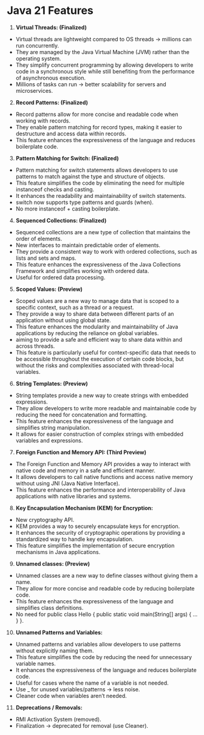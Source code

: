 # Java 21 Features

1. **Virtual Threads: (Finalized)**
 - Virtual threads are lightweight compared to OS threads → millions can run concurrently.
 - They are managed by the Java Virtual Machine (JVM) rather than the operating system.
 - They simplify concurrent programming by allowing developers to write code in a synchronous style while still benefiting from the performance of asynchronous execution.
 - Millions of tasks can run → better scalability for servers and microservices.

2. **Record Patterns: (Finalized)**
 - Record patterns allow for more concise and readable code when working with records.
 - They enable pattern matching for record types, making it easier to destructure and access data within records.
 - This feature enhances the expressiveness of the language and reduces boilerplate code.

3. **Pattern Matching for Switch: (Finalized)**
 - Pattern matching for switch statements allows developers to use patterns to match against the type and structure of objects.
 - This feature simplifies the code by eliminating the need for multiple instanceof checks and casting.
 - It enhances the readability and maintainability of switch statements.
 - switch now supports type patterns and guards (when).
 - No more instanceof + casting boilerplate.

4. **Sequenced Collections: (Finalized)**
 - Sequenced collections are a new type of collection that maintains the order of elements.
 - New interfaces to maintain predictable order of elements.
 - They provide a consistent way to work with ordered collections, such as lists and sets and maps.
 - This feature enhances the expressiveness of the Java Collections Framework and simplifies working with ordered data.
 - Useful for ordered data processing.

5. **Scoped Values: (Preview)**
 - Scoped values are a new way to manage data that is scoped to a specific context, such as a thread or a request.
 - They provide a way to share data between different parts of an application without using global state.
 - This feature enhances the modularity and maintainability of Java applications by reducing the reliance on global variables.
- aiming to provide a safe and efficient way to share data within and across threads.
- This feature is particularly useful for context-specific data that needs to be accessible throughout the execution of certain code blocks,
but without the risks and complexities associated with thread-local variables.

6. **String Templates: (Preview)**
 - String templates provide a new way to create strings with embedded expressions.
 - They allow developers to write more readable and maintainable code by reducing the need for concatenation and formatting.
 - This feature enhances the expressiveness of the language and simplifies string manipulation.
 - It allows for easier construction of complex strings with embedded variables and expressions.

7. **Foreign Function and Memory API: (Third Preview)**
 - The Foreign Function and Memory API provides a way to interact with native code and memory in a safe and efficient manner.
 - It allows developers to call native functions and access native memory without using JNI (Java Native Interface).
 - This feature enhances the performance and interoperability of Java applications with native libraries and systems.

8. **Key Encapsulation Mechanism (KEM) for Encryption:**
 - New cryptography API.
 - KEM provides a way to securely encapsulate keys for encryption.
 - It enhances the security of cryptographic operations by providing a standardized way to handle key encapsulation.
 - This feature simplifies the implementation of secure encryption mechanisms in Java applications.

9. **Unnamed classes: (Preview)**
 - Unnamed classes are a new way to define classes without giving them a name.
 - They allow for more concise and readable code by reducing boilerplate code.
 - This feature enhances the expressiveness of the language and simplifies class definitions.
 - No need for public class Hello { public static void main(String[] args) { … } }.

10. **Unnamed Patterns and Variables:**
 - Unnamed patterns and variables allow developers to use patterns without explicitly naming them.
 - This feature simplifies the code by reducing the need for unnecessary variable names.
 - It enhances the expressiveness of the language and reduces boilerplate code.
 - Useful for cases where the name of a variable is not needed.
 - Use _ for unused variables/patterns → less noise.
 - Cleaner code when variables aren’t needed.

11. **Deprecations / Removals:**
 - RMI Activation System (removed).
 - Finalization → deprecated for removal (use Cleaner).